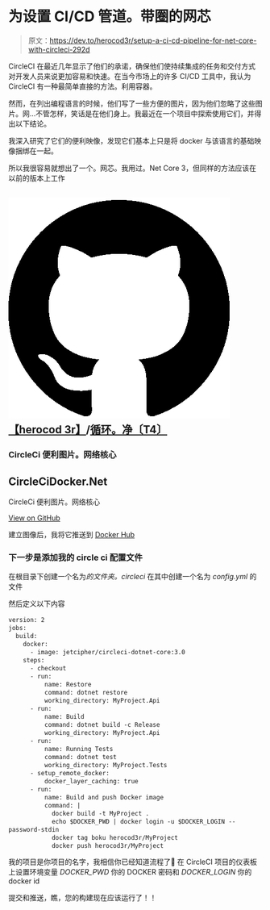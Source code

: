 # 为设置 CI/CD 管道。带圈的网芯

> 原文：<https://dev.to/herocod3r/setup-a-ci-cd-pipeline-for-net-core-with-circleci-292d>

CircleCI 在最近几年显示了他们的承诺，确保他们使持续集成的任务和交付方式对开发人员来说更加容易和快速。在当今市场上的许多 CI/CD 工具中，我认为 CircleCI 有一种最简单直接的方法。利用容器。

然而，在列出编程语言的时候，他们写了一些方便的图片，因为他们忽略了这些图片。网...不管怎样，笑话是在他们身上。我最近在一个项目中探索使用它们，并得出以下结论。

我深入研究了它们的便利映像，发现它们基本上只是将 docker 与该语言的基础映像捆绑在一起。

所以我很容易就想出了一个。网芯。我用过。Net Core 3，但同样的方法应该在以前的版本上工作

## ![GitHub logo](img/375dfcc32199b4dedf2b526645c27ff7.png)[【herocod 3r】](https://github.com/Herocod3r)/[循环。净〔T4〕](https://github.com/Herocod3r/CircleCiDocker.Net)

### CircleCi 便利图片。网络核心

<article class="markdown-body entry-content p-5" itemprop="text">

# CircleCiDocker.Net

CircleCi 便利图片。网络核心

</article>

[View on GitHub](https://github.com/Herocod3r/CircleCiDocker.Net)

建立图像后，我将它推送到 [Docker Hub](jetcipher/circleci-dotnet-core)

### 下一步是添加我的 circle ci 配置文件

在根目录下创建一个名为*的文件夹。circleci* 在其中创建一个名为 *config.yml* 的文件

然后定义以下内容

```
version: 2
jobs:
  build:
    docker:
      - image: jetcipher/circleci-dotnet-core:3.0
    steps:
      - checkout
      - run:
          name: Restore
          command: dotnet restore
          working_directory: MyProject.Api
      - run:
          name: Build
          command: dotnet build -c Release
          working_directory: MyProject.Api
      - run:
          name: Running Tests
          command: dotnet test
          working_directory: MyProject.Tests
      - setup_remote_docker:
          docker_layer_caching: true
      - run:
          name: Build and push Docker image
          command: |
            docker build -t MyProject .
            echo $DOCKER_PWD | docker login -u $DOCKER_LOGIN --password-stdin
            docker tag boku herocod3r/MyProject
            docker push herocod3r/MyProject 
```

我的项目是你项目的名字，我相信你已经知道流程了🙂
在 CircleCI 项目的仪表板上设置环境变量 *DOCKER_PWD* 你的 DOCKER 密码和 *DOCKER_LOGIN* 你的 docker id

提交和推送，瞧，您的构建现在应该运行了！！